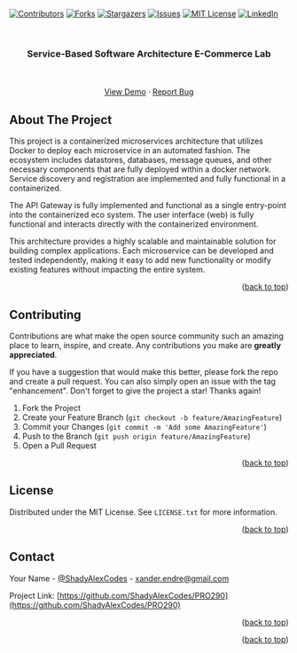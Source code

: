 <!-- Improved compatibility of back to top link: See: https://github.com/othneildrew/Best-README-Template/pull/73 -->

<a name="readme-top"></a>

<!--
*** Thanks for checking out the Best-README-Template. If you have a suggestion
*** that would make this better, please fork the repo and create a pull request
*** or simply open an issue with the tag "enhancement".
*** Don't forget to give the project a star!
*** Thanks again! Now go create something AMAZING! :D
-->

<!-- PROJECT SHIELDS -->
<!--
*** I'm using markdown "reference style" links for readability.
*** Reference links are enclosed in brackets [ ] instead of parentheses ( ).
*** See the bottom of this document for the declaration of the reference variables
*** for contributors-url, forks-url, etc. This is an optional, concise syntax you may use.
*** https://www.markdownguide.org/basic-syntax/#reference-style-links
-->

[![Contributors][contributors-shield]][contributors-url]
[![Forks][forks-shield]][forks-url]
[![Stargazers][stars-shield]][stars-url]
[![Issues][issues-shield]][issues-url]
[![MIT License][license-shield]][license-url]
[![LinkedIn][linkedin-shield]][linkedin-url]

<!-- PROJECT LOGO -->
<br />
<div align="center">
  <!-- <a href="https://github.com/ShadyAlexCodes/PRO290">
    <img src="images/logo.png" alt="Logo" width="80" height="80">
  </a> -->

<h3 align="center">Service-Based Software Architecture E-Commerce Lab</h3>

  <p align="center">
    <!-- <a href="https://github.com/ShadyAlexCodes/PRO290"><strong>Explore the docs »</strong></a> -->
    <br />
    <br />
    <a href="https://github.com/ShadyAlexCodes/PRO290">View Demo</a>
    ·
    <a href="https://github.com/ShadyAlexCodes/PRO290/issues">Report Bug</a>
    <!-- <a href="https://github.com/ShadyAlexCodes/PRO290/issues">Request Feature</a> -->
  </p>
</div>

<!-- ABOUT THE PROJECT -->

## About The Project

<!-- [![Product Name Screen Shot][product-screenshot]](https://example.com) -->

This project is a containerized microservices architecture that utilizes Docker to deploy each microservice in an automated fashion. The ecosystem includes datastores, databases, message queues, and other necessary components that are fully deployed within a docker network. Service discovery and registration are implemented and fully functional in a containerized.

The API Gateway is fully implemented and functional as a single entry-point into the containerized eco system. The user interface (web) is fully functional and interacts directly with the containerized environment.

This architecture provides a highly scalable and maintainable solution for building complex applications. Each microservice can be developed and tested independently, making it easy to add new functionality or modify existing features without impacting the entire system.


<p align="right">(<a href="#readme-top">back to top</a>)</p>
<!-- 
### Built With

- [![Tailwindcss][tailwindcss.com]][tailwindcss-url]
- [![React][react.js]][react-url]
- [![Vue][vue.js]][vue-url]
- [![Angular][angular.io]][angular-url]
- [![Svelte][svelte.dev]][svelte-url]
- [![Laravel][laravel.com]][laravel-url]
- [![Bootstrap][bootstrap.com]][bootstrap-url]
- [![JQuery][jquery.com]][jquery-url] -->

<p align="right">(<a href="#readme-top">back to top</a>)</p>

<!-- GETTING STARTED -->

<!-- ## Getting Started

This is an example of how you may give instructions on setting up your project locally.
To get a local copy up and running follow these simple example steps.

### Prerequisites

This is an example of how to list things you need to use the software and how to install them.

- npm
  ```sh
  npm install npm@latest -g
  ```

### Installation

1. Get a free API Key at [https://example.com](https://example.com)
2. Clone the repo
   ```sh
   git clone https://github.com/ShadyAlexCodes/PRO290.git
   ```
3. Install NPM packages
   ```sh
   npm install
   ```
4. Enter your API in `config.js`
   ```js
   const API_KEY = "ENTER YOUR API";
   ```

<p align="right">(<a href="#readme-top">back to top</a>)</p> -->

<!-- USAGE EXAMPLES -->
<!-- 
## Usage

Use this space to show useful examples of how a project can be used. Additional screenshots, code examples and demos work well in this space. You may also link to more resources.

_For more examples, please refer to the [Documentation](https://example.com)_

<p align="right">(<a href="#readme-top">back to top</a>)</p> -->

<!-- ROADMAP -->
<!-- 
## Roadmap

- [ ] Feature 1
- [ ] Feature 2
- [ ] Feature 3
  - [ ] Nested Feature

See the [open issues](https://github.com/ShadyAlexCodes/PRO290/issues) for a full list of proposed features (and known issues).

<p align="right">(<a href="#readme-top">back to top</a>)</p> -->

<!-- CONTRIBUTING -->

## Contributing

Contributions are what make the open source community such an amazing place to learn, inspire, and create. Any contributions you make are **greatly appreciated**.

If you have a suggestion that would make this better, please fork the repo and create a pull request. You can also simply open an issue with the tag "enhancement".
Don't forget to give the project a star! Thanks again!

1. Fork the Project
2. Create your Feature Branch (`git checkout -b feature/AmazingFeature`)
3. Commit your Changes (`git commit -m 'Add some AmazingFeature'`)
4. Push to the Branch (`git push origin feature/AmazingFeature`)
5. Open a Pull Request

<p align="right">(<a href="#readme-top">back to top</a>)</p>

<!-- LICENSE -->

## License

Distributed under the MIT License. See `LICENSE.txt` for more information.

<p align="right">(<a href="#readme-top">back to top</a>)</p>

<!-- CONTACT -->

## Contact

Your Name - [@ShadyAlexCodes](https://twitter.com/ShadyAlexCodes) - xander.endre@gmail.com

Project Link: [https://github.com/ShadyAlexCodes/PRO290](https://github.com/ShadyAlexCodes/PRO290)

<p align="right">(<a href="#readme-top">back to top</a>)</p>

<!-- ACKNOWLEDGMENTS -->
<!-- 
## Acknowledgments

- []()
- []()
- []() -->

<p align="right">(<a href="#readme-top">back to top</a>)</p>

<!-- MARKDOWN LINKS & IMAGES -->
<!-- https://www.markdownguide.org/basic-syntax/#reference-style-links -->

[contributors-shield]: https://img.shields.io/github/contributors/ShadyAlexCodes/PRO290.svg?style=for-the-badge
[contributors-url]: https://github.com/ShadyAlexCodes/PRO290/graphs/contributors
[forks-shield]: https://img.shields.io/github/forks/ShadyAlexCodes/PRO290.svg?style=for-the-badge
[forks-url]: https://github.com/ShadyAlexCodes/PRO290/network/members
[stars-shield]: https://img.shields.io/github/stars/ShadyAlexCodes/PRO290.svg?style=for-the-badge
[stars-url]: https://github.com/ShadyAlexCodes/PRO290/stargazers
[issues-shield]: https://img.shields.io/github/issues/ShadyAlexCodes/PRO290.svg?style=for-the-badge
[issues-url]: https://github.com/ShadyAlexCodes/PRO290/issues
[license-shield]: https://img.shields.io/github/license/ShadyAlexCodes/PRO290.svg?style=for-the-badge
[license-url]: https://github.com/ShadyAlexCodes/PRO290/blob/master/LICENSE.txt
[linkedin-shield]: https://img.shields.io/badge/-LinkedIn-black.svg?style=for-the-badge&logo=linkedin&colorB=555
[linkedin-url]: https://linkedin.com/in/linkedin_username
[product-screenshot]: images/screenshot.png
[Tailwindcss]: https://img.shields.io/badge/-000000?style=for-the-badge&logo=tailwindcss&logoColor=white
[next.js]: https://img.shields.io/badge/next.js-000000?style=for-the-badge&logo=nextdotjs&logoColor=white
[next-url]: https://nextjs.org/
[react.js]: https://img.shields.io/badge/React-20232A?style=for-the-badge&logo=react&logoColor=61DAFB
[react-url]: https://reactjs.org/
[vue.js]: https://img.shields.io/badge/Vue.js-35495E?style=for-the-badge&logo=vuedotjs&logoColor=4FC08D
[vue-url]: https://vuejs.org/
[angular.io]: https://img.shields.io/badge/Angular-DD0031?style=for-the-badge&logo=angular&logoColor=white
[angular-url]: https://angular.io/
[svelte.dev]: https://img.shields.io/badge/Svelte-4A4A55?style=for-the-badge&logo=svelte&logoColor=FF3E00
[svelte-url]: https://svelte.dev/
[laravel.com]: https://img.shields.io/badge/Laravel-FF2D20?style=for-the-badge&logo=laravel&logoColor=white
[laravel-url]: https://laravel.com
[bootstrap.com]: https://img.shields.io/badge/Bootstrap-563D7C?style=for-the-badge&logo=bootstrap&logoColor=white
[bootstrap-url]: https://getbootstrap.com
[jquery.com]: https://img.shields.io/badge/jQuery-0769AD?style=for-the-badge&logo=jquery&logoColor=white
[jquery-url]: https://jquery.com
